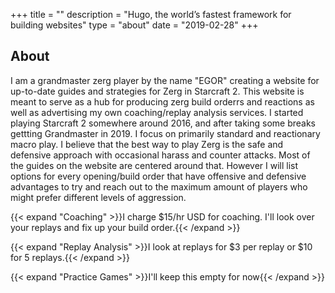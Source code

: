 +++
title = ""
description = "Hugo, the world’s fastest framework for building websites"
type = "about"
date = "2019-02-28"
+++

## About

I am a grandmaster zerg player by the name "EGOR" creating a website for up-to-date guides and strategies for Zerg in Starcraft 2.
This website is meant to serve as a hub for producing zerg build orderrs and reactions as well as advertising my own coaching/replay analysis services.
I started playing Starcraft 2 somewhere around 2016, and after taking some breaks gettting Grandmaster in 2019. I focus on primarily standard and reactionary macro play. I believe that the best way to play Zerg is the safe and defensive approach with occasional harass and counter attacks. Most of the guides on the website are centered around that. However I will list options for every opening/build order that have offensive and defensive advantages to try and reach out to the maximum amount of players who might prefer different levels of aggression.


{{< expand "Coaching" >}}I charge $15/hr USD for coaching. I'll look over your replays and fix up your build order.{{< /expand >}}

{{< expand "Replay Analysis" >}}I look at replays for $3 per replay or $10 for 5 replays.{{< /expand >}}

{{< expand "Practice Games" >}}I'll keep this empty for now{{< /expand >}}




